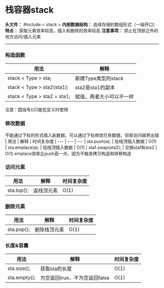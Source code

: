 # 栈容器stack

**头文件：** #include < stack >
**内部数据结构：** 连续存储的数组形式（一端开口）
**特点：** 获取元素效率较高，插入和删除的效率较高
**注意事项：** 禁止在顶部之外的地方访问/插入元素

---

### 构造函数
| 用法 | 解释
| --- | ---
| stack < Type > sta; | 新建Type类型的stack
| stack < Type > sta2(sta1); | sta2是sta1的副本
| stack < Type > sta2 = sta1; | 赋值，两者大小可以不一样
注意：圆括号()只能在定义时使用

### 修改数据
不能通过下标的形式插入新数据，可以通过下标修改已有数据，但易访问越界出错
| 用法 | 解释 | 时间复杂度
| --- | --- | ---
| sta.push(a); | 给栈顶插入数据 | O(1)
| sta.emplace(a); | 给栈顶插入数据 | O(1)
| sta1.swap(sta2); | 交换sta1和sta2 | O(1)
emplace效率比push高一点，因为不触发拷贝构造和转移构造


### 访问元素

| 用法 | 解释 | 时间复杂度
| --- | --- | ---
| sta.top(); | 返栈顶元素 | O(1)

### 删除元素
| 用法 | 解释 | 时间复杂度
| --- | --- | ---
| sta.pop(); | 删除栈顶元素 | O(1)

### 长度&容量
| 用法 | 解释 | 时间复杂度
| --- | --- | ---
| sta.size(); | 获取sta的长度 | O(1)
| sta.empty(); | 为空返回true，不为空返回false | O(1)